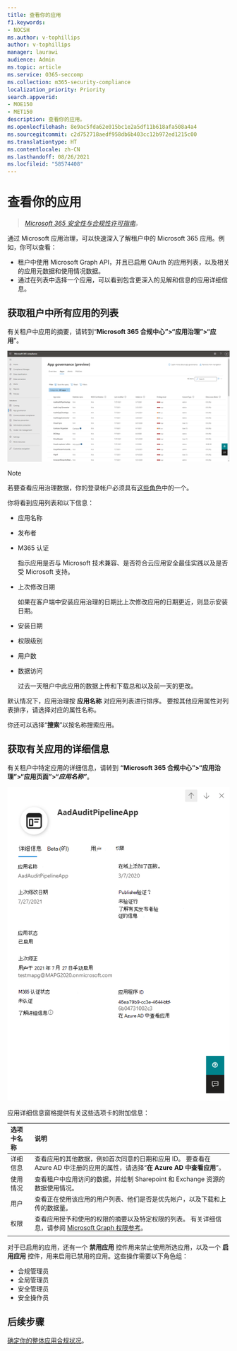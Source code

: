 ```yaml
---
title: 查看你的应用
f1.keywords:
- NOCSH
ms.author: v-tophillips
author: v-tophillips
manager: laurawi
audience: Admin
ms.topic: article
ms.service: O365-seccomp
ms.collection: m365-security-compliance
localization_priority: Priority
search.appverid:
- MOE150
- MET150
description: 查看你的应用。
ms.openlocfilehash: 8e9ac5fda62e015bc1e2a5df11b618afa508a4a4
ms.sourcegitcommit: c2d752718aedf958db6b403cc12b972ed1215c00
ms.translationtype: HT
ms.contentlocale: zh-CN
ms.lasthandoff: 08/26/2021
ms.locfileid: "58574408"
---
```

# <a name="view-your-apps"></a>查看你的应用

>*[Microsoft 365 安全性与合规性许可指南](https://aka.ms/ComplianceSD)。*

通过 Microsoft 应用治理，可以快速深入了解租户中的 Microsoft 365 应用。例如，你可以查看：

- 租户中使用 Microsoft Graph API，并且已启用 OAuth 的应用列表，以及相关的应用元数据和使用情况数据。
- 通过在列表中选择一个应用，可以看到包含更深入的见解和信息的应用详细信息。

## <a name="getting-a-list-of-all-the-apps-in-your-tenant"></a>获取租户中所有应用的列表

有关租户中应用的摘要，请转到“**Microsoft 365 合规中心”>“应用治理”>“应用**”。

![Microsoft 365 合规中心的 MAPG 应用摘要页面。](..\media\manage-app-protection-governance\mapg-cc-apps.png)

>[!Note]
> 若要查看应用治理数据，你的登录帐户必须具有[这些角色](app-governance-get-started.md#administrator-roles)中的一个。
>

你将看到应用列表和以下信息：

- 应用名称
- 发布者
- M365 认证

  指示应用是否与 Microsoft 技术兼容、是否符合云应用安全最佳实践以及是否受 Microsoft 支持。

- 上次修改日期

  如果在客户端中安装应用治理的日期比上次修改应用的日期更近，则显示安装日期。

- 安装日期
- 权限级别
- 用户数
- 数据访问

  过去一天租户中此应用的数据上传和下载总和以及前一天的更改。

默认情况下，应用治理按 **应用名称** 对应用列表进行排序。 要按其他应用属性对列表排序，请选择对应的属性名称。

你还可以选择“**搜索**”以按名称搜索应用。

## <a name="getting-detailed-information-on-an-app"></a>获取有关应用的详细信息

有关租户中特定应用的详细信息，请转到 **“Microsoft 365 合规中心”>“应用治理”>“应用页面”>“*应用名称”***。

![Microsoft 365 合规中心的应用治理应用详细信息窗格。](..\media\manage-app-protection-governance\mapg-cc-apps-app.png)

应用详细信息窗格提供有关这些选项卡的附加信息：

| 选项卡名称 | 说明 |
|:-------|:-----|
| 详细信息 | 查看应用的其他数据，例如首次同意的日期和应用 ID。 要查看在 Azure AD 中注册的应用的属性，请选择“**在 Azure AD 中查看应用**”。 |
| 使用情况 |查看租户中应用访问的数据，并绘制 Sharepoint 和 Exchange 资源的数据使用情况。 |
| 用户 | 查看正在使用该应用的用户列表、他们是否是优先帐户，以及下载和上传的数据量。 |
| 权限 | 查看应用授予和使用的权限的摘要以及特定权限的列表。 有关详细信息，请参阅 [Microsoft Graph 权限参考](/graph/permissions-reference)。 |
|||

对于已启用的应用，还有一个 **禁用应用** 控件用来禁止使用所选应用，以及一个 **启用应用** 控件，用来启用已禁用的应用。这些操作需要以下角色组：

- 合规管理员
- 全局管理员
- 安全管理员
- 安全操作员

## <a name="next-step"></a>后续步骤

[确定你的整体应用合规状况](app-governance-visibility-insights-compliance-posture.md)。
